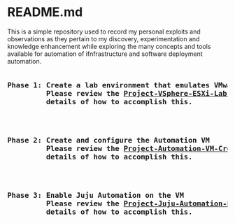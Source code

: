 # README.md

This is a simple repository used to record my personal exploits and observations as they pertain to my discovery, experimentation and knowledge enhancement while exploring the many concepts and tools available for automation of ifnfrastructure and software deployment automation. 

<pre>
<h3><strong>Phase 1: Create a lab environment that emulates VMware ESXi and vSphere Server deployments</strong>
         Please review the <a href="https://github.com/kschoultz/automation-discovery/blob/main/Project-VSphere-ESXi-Lab-Build.md">Project-VSphere-ESXi-Lab-Build.md </a> document for the step-by-step
         details of how to accomplish this.
</h3>
</pre>
<pre>
<h3><strong>Phase 2: Create and configure the Automation VM</strong>
         Please review the <a href="https://github.com/kschoultz/automation-discovery/blob/main/Project-Automation-VM-Creation.md">Project-Automation-VM-Creation.md </a> document for the step-by-step
         details of how to accomplish this.
</h3>
</pre>

<pre>
<h3><strong>Phase 3: Enable Juju Automation on the VM</strong>
         Please review the <a href="https://github.com/kschoultz/automation-discovery/blob/main/Project-Juju-Automation-Enablement.md">Project-Juju-Automation-Enablement.md </a> document for the step-by-step
         details of how to accomplish this.
</h3>
</pre>